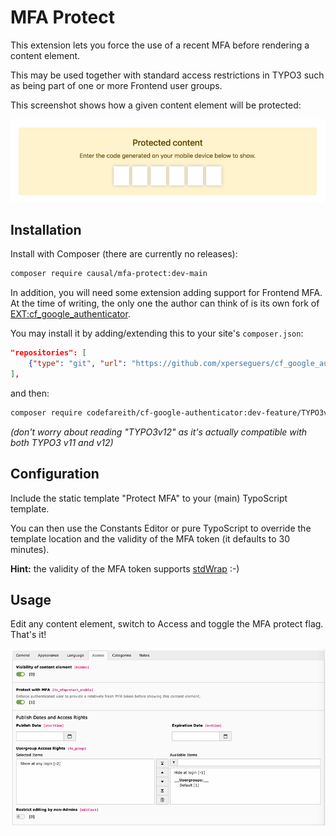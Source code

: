 # MFA Protect

This extension lets you force the use of a recent MFA before rendering a content
element.

This may be used together with standard access restrictions in TYPO3 such as
being part of one or more Frontend user groups.

This screenshot shows how a given content element will be protected:

![Protected content][protected-content]

[protected-content]: https://raw.githubusercontent.com/xperseguers/t3ext-mfa-protect/master/Documentation/Images/protected-content.png "Protected content"


## Installation

Install with Composer (there are currently no releases):

```bash
composer require causal/mfa-protect:dev-main
```

In addition, you will need some extension adding support for Frontend MFA. At the
time of writing, the only one the author can think of is its own fork of
[EXT:cf_google_authenticator](https://extensions.typo3.org/extension/cf_google_authenticator).

You may install it by adding/extending this to your site's `composer.json`:

```json
"repositories": [
    {"type": "git", "url": "https://github.com/xperseguers/cf_google_authenticator.git"}
],
```

and then:

```bash
composer require codefareith/cf-google-authenticator:dev-feature/TYPO3v12
```

_(don't worry about reading "TYPO3v12" as it's actually compatible with both
TYPO3 v11 and v12)_


## Configuration

Include the static template "Protect MFA" to your (main) TypoScript template.

You can then use the Constants Editor or pure TypoScript to override the template
location and the validity of the MFA token (it defaults to 30 minutes).

**Hint:** the validity of the MFA token supports
[stdWrap](https://docs.typo3.org/m/typo3/reference-typoscript/main/en-us/Functions/Stdwrap.html) :-)


## Usage

Edit any content element, switch to Access and toggle the MFA protect flag. That's it!

![Access flag][access-flag]

[access-flag]: https://raw.githubusercontent.com/xperseguers/t3ext-mfa-protect/main/Documentation/Images/access-flag.png "Access Flag"
